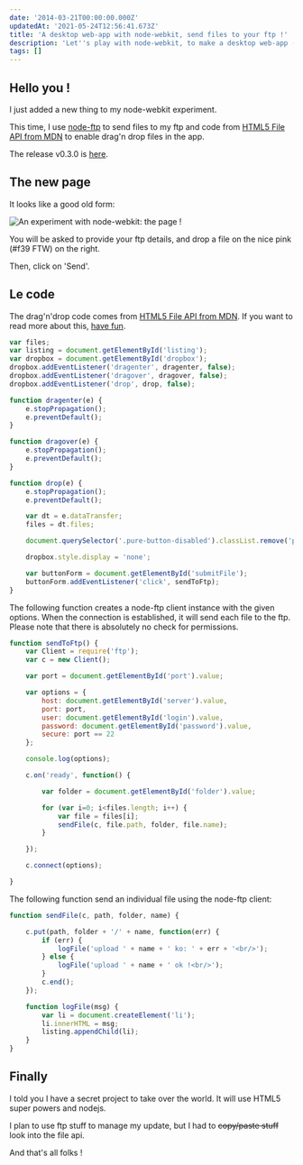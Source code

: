 ```yaml
---
date: '2014-03-21T00:00:00.000Z'
updatedAt: '2021-05-24T12:56:41.673Z'
title: 'A desktop web-app with node-webkit, send files to your ftp !'
description: 'Let''s play with node-webkit, to make a desktop web-app (part 3).'
tags: []
---
```

## Hello you !

I just added a new thing to my node-webkit experiment.

This time, I use [node-ftp](https://github.com/mscdex/node-ftp) to send files to my ftp and code from [HTML5 File API from MDN](https://developer.mozilla.org/en-US/docs/Using_files_from_web_applications) to enable drag'n drop files in the app.

The release v0.3.0 is [here](https://github.com/SiegfriedEhret/node-webkit-app/releases/tag/v0.3.0).

## The new page

It looks like a good old form:

![An experiment with node-webkit: the page !](/contentful/4lqpHbUpwWq67KDo3QKoHv/e3070f48c2e1dcbdc817e94ba9794382/node_webkit_file.jpg)

You will be asked to provide your ftp details, and drop a file on the nice pink (#f39 FTW) on the right.

Then, click on 'Send'.

## Le code

The drag'n'drop code comes from [HTML5 File API from MDN](https://developer.mozilla.org/en-US/docs/Using_files_from_web_applications).
If you want to read more about this, [have fun](http://www.w3.org/TR/file-upload/).

```javascript
var files;
var listing = document.getElementById('listing');
var dropbox = document.getElementById('dropbox');
dropbox.addEventListener('dragenter', dragenter, false);
dropbox.addEventListener('dragover', dragover, false);
dropbox.addEventListener('drop', drop, false);

function dragenter(e) {
    e.stopPropagation();
    e.preventDefault();
}

function dragover(e) {
    e.stopPropagation();
    e.preventDefault();
}

function drop(e) {
    e.stopPropagation();
    e.preventDefault();

    var dt = e.dataTransfer;
    files = dt.files;

    document.querySelector('.pure-button-disabled').classList.remove('pure-button-disabled');

    dropbox.style.display = 'none';

    var buttonForm = document.getElementById('submitFile');
    buttonForm.addEventListener('click', sendToFtp);
}
```

The following function creates a node-ftp client instance with the given options.
When the connection is established, it will send each file to the ftp.
Please note that there is absolutely no check for permissions.

```javascript
function sendToFtp() {
    var Client = require('ftp');
    var c = new Client();

    var port = document.getElementById('port').value;

    var options = {
        host: document.getElementById('server').value,
        port: port,
        user: document.getElementById('login').value,
        password: document.getElementById('password').value,
        secure: port == 22
    };

    console.log(options);

    c.on('ready', function() {

        var folder = document.getElementById('folder').value;

        for (var i=0; i<files.length; i++) {
            var file = files[i];
            sendFile(c, file.path, folder, file.name);
        }

    });

    c.connect(options);

}
```

The following function send an individual file using the node-ftp client:

```javascript
function sendFile(c, path, folder, name) {

    c.put(path, folder + '/' + name, function(err) {
        if (err) {
            logFile('upload ' + name + ' ko: ' + err + '<br/>');
        } else {
            logFile('upload ' + name + ' ok !<br/>');
        }
        c.end();
    });

    function logFile(msg) {
        var li = document.createElement('li');
        li.innerHTML = msg;
        listing.appendChild(li);
    }
}
```

## Finally
I told you I have a secret project to take over the world.
It will use HTML5 super powers and nodejs.

I plan to use ftp stuff to manage my update, but I had to ~~copy/paste stuff~~ look into the file api.

And that's all folks !
